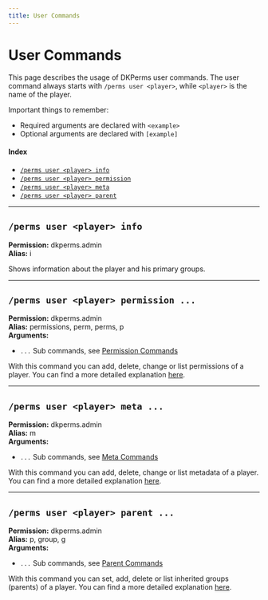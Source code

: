 ```yaml
---
title: User Commands
---
```


# User Commands

This page describes the usage of DKPerms user commands. The user command always starts with `/perms user <player>`, while `<player>` is the name of the player.

Important things to remember:
* Required arguments are declared with ```<example>```
* Optional arguments are declared with ```[example]```

#### Index

* [```/perms user <player> info```](#perms-user-player-info)
* [```/perms user <player> permission```](#perms-user-player-permission-)
* [```/perms user <player> meta```](#perms-user-player-meta-)
* [```/perms user <player> parent```](#perms-user-player-parent-)

***

## **```/perms user <player> info```**

**Permission:** dkperms.admin<br/>
**Alias:** i<br/>

Shows information about the player and his primary groups.

***

## **```/perms user <player> permission ...```**

**Permission:** dkperms.admin<br/>
**Alias:** permissions, perm, perms, p<br/>
**Arguments:**
* `...` Sub commands, see [Permission Commands](Permission-Commands)

With this command you can add, delete, change or list permissions of a player.
You can find a more detailed explanation [here](Permission-Commands).

***

## **```/perms user <player> meta ...```**

**Permission:** dkperms.admin<br />
**Alias:** m<br/>
**Arguments:**
* `...` Sub commands, see [Meta Commands](Meta-Commands)

With this command you can add, delete, change or list metadata of a player.
You can find a more detailed explanation [here](Meta-Commands).

***

## **```/perms user <player> parent ...```**

**Permission:** dkperms.admin<br />
**Alias:** p, group, g<br/>
**Arguments:**
* `...` Sub commands, see [Parent Commands](Parent-Commands)

With this command you can set, add, delete or list inherited groups (parents) of a player.
You can find a more detailed explanation [here](Parent-Commands).
